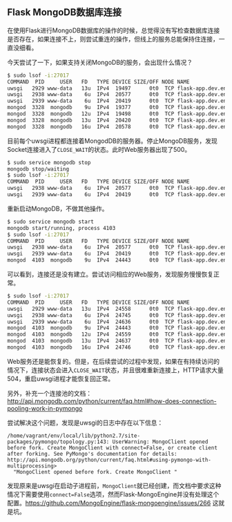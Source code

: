 ## Flask MongoDB数据库连接

在使用Flask进行MongoDB数据库的操作的时候，总觉得没有写检查数据库连接是否存在，如果连接不上，则尝试重连的操作，但线上的服务总能保持住连接，一直没细看。

今天尝试了一下，如果支持关闭MongoDB的服务，会出现什么情况？

```bash
$ sudo lsof -i:27017
COMMAND  PID     USER   FD   TYPE DEVICE SIZE/OFF NODE NAME
uwsgi   2929 www-data   13u  IPv4  19497      0t0  TCP flask-app.dev.env:35686->flask-app.dev.env:27017 (ESTABLISHED)
uwsgi   2938 www-data    6u  IPv4  20577      0t0  TCP flask-app.dev.env:35689->flask-app.dev.env:27017 (ESTABLISHED)
uwsgi   2939 www-data    6u  IPv4  20419      0t0  TCP flask-app.dev.env:35688->flask-app.dev.env:27017 (ESTABLISHED)
mongod  3328  mongodb    9u  IPv4  19377      0t0  TCP flask-app.dev.env:27017 (LISTEN)
mongod  3328  mongodb   12u  IPv4  19498      0t0  TCP flask-app.dev.env:27017->flask-app.dev.env:35686 (ESTABLISHED)
mongod  3328  mongodb   13u  IPv4  20420      0t0  TCP flask-app.dev.env:27017->flask-app.dev.env:35688 (ESTABLISHED)
mongod  3328  mongodb   16u  IPv4  20578      0t0  TCP flask-app.dev.env:27017->flask-app.dev.env:35689 (ESTABLISHED)
```

目前每个uwsgi进程都连接着MongodDB的服务器。停止MongoDB服务，发现Socket连接进入了`CLOSE_WAIT`的状态。此时Web服务器出现了500。

```bash
$ sudo service mongodb stop 
mongodb stop/waiting
$ sudo lsof -i:27017
COMMAND  PID     USER   FD   TYPE DEVICE SIZE/OFF NODE NAME
uwsgi   2938 www-data    6u  IPv4  20577      0t0  TCP flask-app.dev.env:35689->flask-app.dev.env:27017 (CLOSE_WAIT)
uwsgi   2939 www-data    6u  IPv4  20419      0t0  TCP flask-app.dev.env:35688->flask-app.dev.env:27017 (CLOSE_WAIT)
```

重新启动MongoDB，不做其他操作。

```bash
$ sudo service mongodb start 
mongodb start/running, process 4103
$ sudo lsof -i:27017
COMMAND  PID     USER   FD   TYPE DEVICE SIZE/OFF NODE NAME
uwsgi   2938 www-data    6u  IPv4  20577      0t0  TCP flask-app.dev.env:35689->flask-app.dev.env:27017 (CLOSE_WAIT)
uwsgi   2939 www-data    6u  IPv4  20419      0t0  TCP flask-app.dev.env:35688->flask-app.dev.env:27017 (CLOSE_WAIT)
mongod  4103  mongodb    9u  IPv4  24443      0t0  TCP flask-app.dev.env:27017 (LISTEN)
```

可以看到，连接还是没有建立。尝试访问相应的Web服务，发现服务慢慢恢复正常。

```bash
$ sudo lsof -i:27017
COMMAND  PID     USER   FD   TYPE DEVICE SIZE/OFF NODE NAME
uwsgi   2929 www-data   13u  IPv4  24558      0t0  TCP flask-app.dev.env:35707->flask-app.dev.env:27017 (ESTABLISHED)
uwsgi   2938 www-data    6u  IPv4  24745      0t0  TCP flask-app.dev.env:35709->flask-app.dev.env:27017 (ESTABLISHED)
uwsgi   2939 www-data    6u  IPv4  24636      0t0  TCP flask-app.dev.env:35708->flask-app.dev.env:27017 (ESTABLISHED)
mongod  4103  mongodb    9u  IPv4  24443      0t0  TCP flask-app.dev.env:27017 (LISTEN)
mongod  4103  mongodb   12u  IPv4  24559      0t0  TCP flask-app.dev.env:27017->flask-app.dev.env:35707 (ESTABLISHED)
mongod  4103  mongodb   13u  IPv4  24637      0t0  TCP flask-app.dev.env:27017->flask-app.dev.env:35708 (ESTABLISHED)
mongod  4103  mongodb   16u  IPv4  24746      0t0  TCP flask-app.dev.env:27017->flask-app.dev.env:35709 (ESTABLISHED)
```

Web服务还是能恢复的。但是，在后续尝试的过程中发现，如果在有持续访问的情况下，连接状态会进入`CLOSE_WAIT`状态，并且很难重新连接上，HTTP请求大量504，重启uwsgi进程才能恢复回正常。

另外，补充一个连接池的文档：http://api.mongodb.com/python/current/faq.html#how-does-connection-pooling-work-in-pymongo

尝试解决这个问题，发现是uwsgi的日志中存在以下信息：
```
/home/vagrant/env/local/lib/python2.7/site-packages/pymongo/topology.py:143: UserWarning: MongoClient opened before fork. Create MongoClient with connect=False, or create client after forking. See PyMongo's documentation for details: http://api.mongodb.org/python/current/faq.html#using-pymongo-with-multiprocessing>
  "MongoClient opened before fork. Create MongoClient "
```

发现原来是uwsgi在启动子进程前，`MongoClient`就已经创建，而文档中要求这种情况下需要使用`connect=False`选项，然而Flask-MongoEngine并没有处理这个配置。https://github.com/MongoEngine/flask-mongoengine/issues/266 这就是坑。
